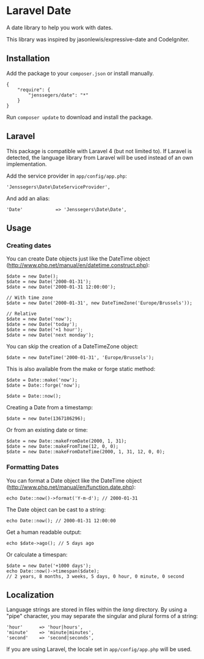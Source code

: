 Laravel Date
============

A date library to help you work with dates.

This library was inspired by jasonlewis/expressive-date and CodeIgniter.

Installation
------------

Add the package to your `composer.json` or install manually.

    {
        "require": {
            "jenssegers/date": "*"
        }
    }


Run `composer update` to download and install the package.

Laravel
-------

This package is compatible with Laravel 4 (but not limited to). If Laravel is detected, the language library from Laravel will be used instead of an own implementation.

Add the service provider in `app/config/app.php`:

    'Jenssegers\Date\DateServiceProvider',

And add an alias:

    'Date'            => 'Jenssegers\Date\Date',

Usage
-----

### Creating dates

You can create Date objects just like the DateTime object (http://www.php.net/manual/en/datetime.construct.php):

    $date = new Date();
    $date = new Date('2000-01-31');
    $date = new Date('2000-01-31 12:00:00');

    // With time zone
    $date = new Date('2000-01-31', new DateTimeZone('Europe/Brussels'));

    // Relative
    $date = new Date('now');
    $date = new Date('today');
    $date = new Date('+1 hour');
    $date = new Date('next monday');

You can skip the creation of a DateTimeZone object:

    $date = new DateTime('2000-01-31', 'Europe/Brussels');

This is also available from the make or forge static method:

    $date = Date::make('now');
    $date = Date::forge('now');

    $date = Date::now();

Creating a Date from a timestamp:

    $date = new Date(1367186296);

Or from an existing date or time:

    $date = new Date::makeFromDate(2000, 1, 31);
    $date = new Date::makeFromTime(12, 0, 0);
    $date = new Date::makeFromDateTime(2000, 1, 31, 12, 0, 0);

### Formatting Dates

You can format a Date object like the DateTime object (http://www.php.net/manual/en/function.date.php):

    echo Date::now()->format('Y-m-d'); // 2000-01-31

The Date object can be cast to a string:

    echo Date::now(); // 2000-01-31 12:00:00

Get a human readable output:

    echo $date->ago(); // 5 days ago

Or calculate a timespan:

    $date = new Date('+1000 days');
    echo Date::now()->timespan($date);
    // 2 years, 8 months, 3 weeks, 5 days, 0 hour, 0 minute, 0 second

Localization
------------

Language strings are stored in files within the *lang* directory. By using a "pipe" character, you may separate the singular and plural forms of a string:

    'hour'      => 'hour|hours',
    'minute'    => 'minute|minutes',
    'second'    => 'second|seconds',

If you are using Laravel, the locale set in `app/config/app.php` will be used.